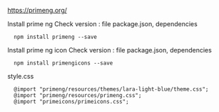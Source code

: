 
https://primeng.org/

Install prime ng
  Check version : file package.json, dependencies
```
  npm install primeng --save
```
Install prime ng icon
  Check version : file package.json, dependencies
```
  npm install primengicons --save
```
style.css
```
  @import "primeng/resources/themes/lara-light-blue/theme.css";
  @import "primeng/resources/primeng.css";
  @import "primeicons/primeicons.css";
```
